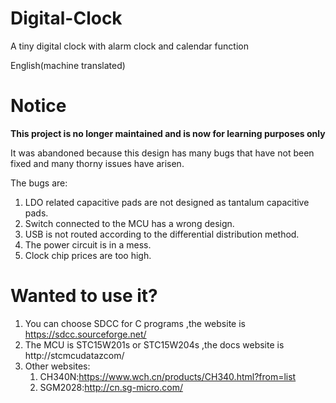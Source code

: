 # Digital-Clock
A tiny digital clock with alarm clock and calendar function

English(machine translated)

# Notice
**This project is no longer maintained and is now for learning purposes only**

It was abandoned because this design has many bugs that have not been fixed and many thorny issues have arisen.

The bugs are:
1. LDO related capacitive pads are not designed as tantalum capacitive pads.
2. Switch connected to the MCU has a wrong design.
3. USB is not routed according to the differential distribution method.
4. The power circuit is in a mess.
5. Clock chip prices are too high.

# Wanted to use it?
1. You can choose SDCC for C programs ,the website is https://sdcc.sourceforge.net/
2. The MCU is STC15W201s or STC15W204s ,the docs website is http://stcmcudatazcom/
3. Other websites:
    1. CH340N:https://www.wch.cn/products/CH340.html?from=list
    2. SGM2028:http://cn.sg-micro.com/